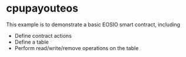 # cpupayouteos

This example is to demonstrate a basic EOSIO smart contract, including

- Define contract actions
- Define a table
- Perform read/write/remove operations on the table
